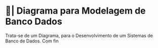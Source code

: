 # 🎲| Diagrama para Modelagem de Banco Dados

  Trata-se de um Diagrama, para o Desenvolvimento de um Sistemas de Banco de Dados. Com fin
 
